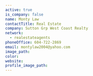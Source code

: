 ```yaml
---
active: true
is_company: false
name: Monty Law
contactTitle: Real Estate
company: Sutton Grp West Coast Realty
network:
  - realestateagents
phoneOffice: 604-722-2869
email: montylaw2004@yahoo.com
image_path:
color:
website:
profile_image_path:
---
```



